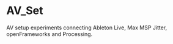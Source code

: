 AV_Set
======

AV setup experiments connecting Ableton Live, Max MSP Jitter, openFrameworks and Processing.
